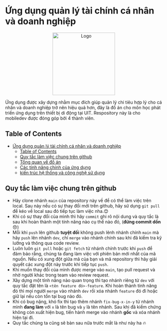 # Ứng dụng quản lý tài chính cá nhân và doanh nghiệp

<div align="center">
  <img src="app/src/main/res/drawable/logo.jpg" alt="Logo" width="200">
</div>

Ứng dụng được xây dựng nhằm mục đích giúp quản lý chi tiêu hợp lý cho cá nhân và doanh nghiệp trở nên hiệu quả hơn, đây là đồ án cho môn học phát triển ứng dụng trên thiết bị di động tại UIT. Respository này là cho mobiledev được đóng góp bởi 4 thành viên.

## Table of Contents
  - [Ứng dụng quản lý tài chính cá nhân và doanh nghiệp](#Ứng-dụng-quản-lý-tài-chính-cá-nhân-và-doanh_nghiệp)
      -  [Table of Contents](#table-of-contents)
      -  [Quy tắc làm việc chung trên github](#quy-tắc-làm-việc-chung-trên-github)
      -  [Tổng quan về đồ án](#tổng-quan-về-đồ-án)
      -  [Các tính năng chính của ứng dụng](#các-tính-năng-chính-của-ứng-dụng)
      -  [kiến trúc hệ thống và công nghệ sử dụng](#kiến-trúc-hệ-thống-và-công-nghệ-sử-dụng)
   
  ## Quy tắc làm việc chung trên github
  - Hãy clone nhánh `main` của repository này về để có thể làm việc trên local. Sau này nếu có sự thay đổi mới trên github, hãy sử dụng `git pull` để kéo về local sau đó tiếp tục làm việc nha.😊
  - Khi có sự thay đổi của mình thì hãy `commit` ghi rõ nội dung và quy tắc là sau khi hoàn thành một tính năng nào cụ thể nào đó, (**đừng commit dồn** 😞)
  - Mỗi khi `push` lên github **tuyệt đối** không push lênh nhánh chính `main` mà hãy `push` lên nhánh `dev`, chỉ `merge` vào nhánh chính sau khi đã kiểm tra kỹ lưỡng và thông qua code review.
  - Luôn luôn `git pull` hoặc `git fetch` từ nhánh chính trước khi `push` để đảm bảo rằng, chúng ta đang làm việc với phiên bản mới nhất của mã nguồn. Nếu có xung đột giữa mã của bạn và mã repository thì hãy giải quyết các xung  đột này trước khi tiếp tục `push`.
  - Khi muốn thay đổi của mình được merge vào `main`, tạo pull request và nhờ người khác trong team vào review request.
  - Xây dựng một tính năng nào quan trọng thì tạo nhánh riêng từ `dev` với quy tắc đặt tên là `<tên feature đó>-feature`. Khi hoàn thành tính năng đó thì mọi người `merge` vào nhánh `dev` rồi xóa nhánh `feature` đó đi hoặc giữ lại nếu còn tồn tại bug nào đó.
  - Khi có bug nặng, khó fix thì tạo thêm nhánh `fix-bug-x-in-y` từ nhánh mình **đang làm** với `x` là tên bug và `y` là tên nhánh. Sau khi đã kiểm chứng không còn xuất hiện bug, tiến hành merge vào nhánh **gốc** và xóa nhánh hiện tại đi.
  - Quy tắc chúng ta cũng sẽ bàn sau nữa trước mắt là như này ha 🔥
